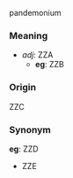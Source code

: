 pandemonium
### Meaning
+ _adj_: ZZA
    + __eg__: ZZB

### Origin

ZZC

### Synonym

__eg__: ZZD

+ ZZE


